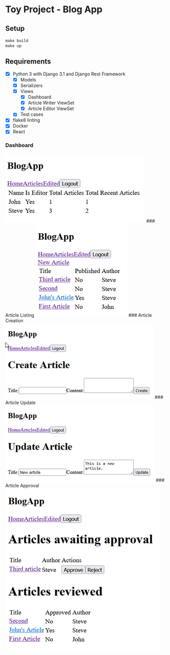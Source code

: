 # Toy Project - Blog App

## Setup

```shell
make build
make up
```

## Requirements

* [x] Python 3 with Django 3.1 and Django Rest Framework
    * [x] Models
    * [x] Serializers
    * [x] Views
        * [x] Dashboard
        * [x] Article Writer ViewSet
        * [x] Article Editor ViewSet
    * [x] Test cases
* [x] flake8 linting
* [x] Docker
* [x] React

### Dashboard
<img src="screens/dashboard.png" alt="dashboard"/>
### Article Listing
<img src="screens/listing.png" alt="listing"/>
### Article Creation
<img src="screens/create.png" alt="create"/>
### Article Update
<img src="screens/update.png" alt="update"/>
### Article Approval
<img src="screens/edited.png" alt="edited"/>
